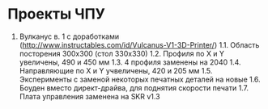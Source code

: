 # Проекты ЧПУ

1. Вулканус в. 1 с доработками (http://www.instructables.com/id/Vulcanus-V1-3D-Printer/)
1.1. Область посторения 300х300 (стол 330х330)
1.2. Профиля по X и Y увеличены, 490 и 450 мм
1.3. 4 профиля заменены на 2040
1.4. Направляющие по X и Y учвеличены, 420 и 205 мм
1.5. Эксперименты с заменой некоторых печатных деталей на новые
1.6. Боуден вместо директ-драйва, для поднятия скорости печати
1.7. Плата управления заменена на SKR v1.3
